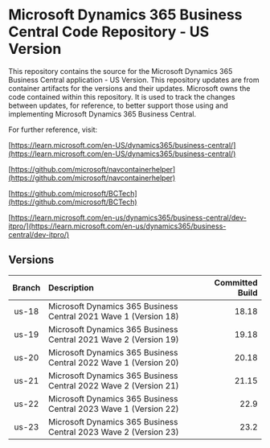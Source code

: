 # Microsoft Dynamics 365 Business Central Code Repository - US Version 

This repository contains the source for the Microsoft Dynamics 365 Business Central application - US Version. This repository updates are from container artifacts for the versions and their updates. Microsoft owns the code contained within this repository. It is used to track the changes between updates, for reference, to better support those using and implementing Microsoft Dynamics 365 Business Central.

For further reference, visit: 

[https://learn.microsoft.com/en-US/dynamics365/business-central/](https://learn.microsoft.com/en-US/dynamics365/business-central/)

[https://github.com/microsoft/navcontainerhelper](https://github.com/microsoft/navcontainerhelper)

[https://github.com/microsoft/BCTech](https://github.com/microsoft/BCTech)

[https://learn.microsoft.com/en-us/dynamics365/business-central/dev-itpro/](https://learn.microsoft.com/en-us/dynamics365/business-central/dev-itpro/)

## Versions

| **Branch**   | **Description**  | Committed Build |
|    :----:    | :---             | ---:  |
| us-18 | Microsoft Dynamics 365 Business Central 2021 Wave 1 (Version 18) | 18.18|
| us-19 | Microsoft Dynamics 365 Business Central 2021 Wave 2 (Version 19) | 19.18|
| us-20 | Microsoft Dynamics 365 Business Central 2022 Wave 1 (Version 20) | 20.18|
| us-21 | Microsoft Dynamics 365 Business Central 2022 Wave 2 (Version 21) | 21.15|
| us-22 | Microsoft Dynamics 365 Business Central 2023 Wave 1 (Version 22) | 22.9 |
| us-23 | Microsoft Dynamics 365 Business Central 2023 Wave 2 (Version 23) | 23.2 |
